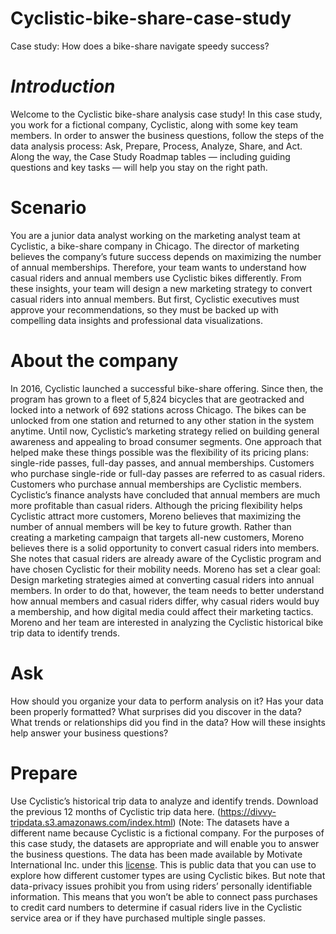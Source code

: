 # Cyclistic-bike-share-case-study
Case study: How does a bike-share navigate speedy success?

# *Introduction*

Welcome to the Cyclistic bike-share analysis case study! In this case study, you work for a
fictional company, Cyclistic, along with some key team members. In order to answer the
business questions, follow the steps of the data analysis process: Ask, Prepare, Process,
Analyze, Share, and Act. Along the way, the Case Study Roadmap tables — including guiding
questions and key tasks — will help you stay on the right path.

# Scenario

You are a junior data analyst working on the marketing analyst team at Cyclistic, a bike-share
company in Chicago. The director of marketing believes the company’s future success
depends on maximizing the number of annual memberships. Therefore, your team wants to
understand how casual riders and annual members use Cyclistic bikes differently. From these
insights, your team will design a new marketing strategy to convert casual riders into annual
members. But first, Cyclistic executives must approve your recommendations, so they must be
backed up with compelling data insights and professional data visualizations.

# About the company

In 2016, Cyclistic launched a successful bike-share offering. Since then, the program has grown
to a fleet of 5,824 bicycles that are geotracked and locked into a network of 692 stations
across Chicago. The bikes can be unlocked from one station and returned to any other station
in the system anytime.
Until now, Cyclistic’s marketing strategy relied on building general awareness and appealing to
broad consumer segments. One approach that helped make these things possible was the
flexibility of its pricing plans: single-ride passes, full-day passes, and annual memberships.
Customers who purchase single-ride or full-day passes are referred to as casual riders.
Customers who purchase annual memberships are Cyclistic members.
Cyclistic’s finance analysts have concluded that annual members are much more profitable
than casual riders. Although the pricing flexibility helps Cyclistic attract more customers,
Moreno believes that maximizing the number of annual members will be key to future growth.
Rather than creating a marketing campaign that targets all-new customers, Moreno believes
there is a solid opportunity to convert casual riders into members. She notes that casual riders
are already aware of the Cyclistic program and have chosen Cyclistic for their mobility needs.
Moreno has set a clear goal: Design marketing strategies aimed at converting casual riders into
annual members. In order to do that, however, the team needs to better understand how
annual members and casual riders differ, why casual riders would buy a membership, and how
digital media could affect their marketing tactics. Moreno and her team are interested in
analyzing the Cyclistic historical bike trip data to identify trends.

# Ask

 How should you organize your data to perform analysis on it?
 Has your data been properly formatted?
 What surprises did you discover in the data?
 What trends or relationships did you find in the data?
 How will these insights help answer your business questions?

# Prepare

Use Cyclistic’s historical trip data to analyze and identify trends. Download the previous 12
months of Cyclistic trip data here. (https://divvy-tripdata.s3.amazonaws.com/index.html)
(Note: The datasets have a different name because Cyclistic
is a fictional company. For the purposes of this case study, the datasets are appropriate and
will enable you to answer the business questions. The data has been made available by
Motivate International Inc. under this [license](https://divvybikes.com/data-license-agreement). 
This is public data that you can use to explore
how different customer types are using Cyclistic bikes. But note that data-privacy issues
prohibit you from using riders’ personally identifiable information. This means that you won’t be
able to connect pass purchases to credit card numbers to determine if casual riders live in the
Cyclistic service area or if they have purchased multiple single passes.
